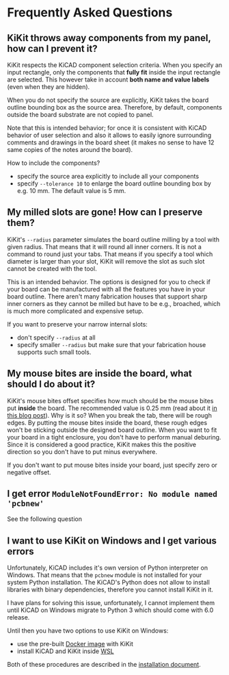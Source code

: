 # Frequently Asked Questions

## KiKit throws away components from my panel, how can I prevent it?

KiKit respects the KiCAD component selection criteria. When you specify an input
rectangle, only the components that **fully fit** inside the input rectangle are
selected. This however take in account **both name and value labels** (even when
they are hidden).

When you do not specify the source are explicitly, KiKit takes the board outline
bounding box as the source area. Therefore, by default, components outside the
board substrate are not copied to panel.

Note that this is intended behavior; for once it is consistent with KiCAD
behavior of user selection and also it allows to easily ignore surrounding
comments and drawings in the board sheet (it makes no sense to have 12 same
copies of the notes around the board).

How to include the components?
- specify the source area explicitly to include all your components
- specify `--tolerance 10` to enlarge the board outline bounding box by e.g. 10
  mm. The default value is 5 mm.

## My milled slots are gone! How can I preserve them?

KiKit's `--radius` parameter simulates the board outline milling by a tool with
given radius. That means that it will round all inner corners. It is not a
command to round just your tabs. That means if you specify a tool which diameter
is larger than your slot, KiKit will remove the slot as such slot cannot be
created with the tool.

This is an intended behavior. The options is designed for you to check if your
board can be manufactured with all the features you have in your board outline.
There aren't many fabrication houses that support sharp inner corners as they
cannot be milled but have to be e.g., broached, which is much more complicated
and expensive setup.

If you want to preserve your narrow internal slots:
- don't specify `--radius` at all
- specify smaller `--radius` but make sure that your fabrication house supports
  such small tools.

## My mouse bites are inside the board, what should I do about it?

KiKit's mouse bites offset specifies how much should be the mouse bites put
**inside** the board. The recommended value is 0.25 mm (read about it [in this
blog
post](https://web.archive.org/web/20150415040424/http://blogs.mentor.com/tom-hausherr/blog/tag/mouse-bite/)).
Why is it so? When you break the tab, there will be rough edges. By putting the
mouse bites inside the board, these rough edges won't be sticking outside the
designed board outline. When you want to fit your board in a tight enclosure,
you don't have to perform manual deburing. Since it is considered a good
practice, KiKit makes this the positive direction so you don't have to put minus
everywhere.

If you don't want to put mouse bites inside your board, just specify zero or
negative offset.

## I get error `ModuleNotFoundError: No module named 'pcbnew'`

See the following question

## I want to use KiKit on Windows and I get various errors

Unfortunately, KiCAD includes it's own version of Python interpreter on Windows.
That means that the `pcbnew` module is not installed for your system Python
installation. The KiCAD's Python does not allow to install libraries with binary
dependencies, therefore you cannot install KiKit in it.

I have plans for solving this issue, unfortunately, I cannot implement them
until KiCAD on Windows migrate to Python 3 which should come with 6.0 release.

Until then you have two options to use KiKit on Windows:
- use the pre-built [Docker image](https://hub.docker.com/r/yaqwsx/kikit) with KiKit
- install KiCAD and KiKit inside [WSL](https://docs.microsoft.com/en-us/windows/wsl/about)

Both of these procedures are described in the [installation
document](installation.md).